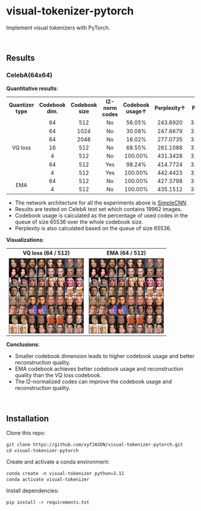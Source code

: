 # visual-tokenizer-pytorch

Implement visual tokenizers with PyTorch.

<br/>



## Results

### CelebA(64x64)

**Quantitative results**:

<table style="text-align: center;">
<tr>
    <th style="text-align: center">Quantizer type</th>
    <th style="text-align: center">Codebook dim.</th>
    <th style="text-align: center">Codebook size</th>
    <th style="text-align: center">l2-norm codes</th> 
    <th style="text-align: center">Codebook usage↑</th>
    <th style="text-align: center">Perplexity↑</th>
    <th style="text-align: center">PSNR↑</th>
    <th style="text-align: center">SSIM↑</th>
    <th style="text-align: center">rFID↓</th>
</tr>
<tr>
    <td style="text-align: center" rowspan="7">VQ loss</td>
    <td style="text-align: center">64</td>
    <td style="text-align: center">512</td>
    <td style="text-align: center">No</td>
    <td style="text-align: center">56.05%</td>
    <td style="text-align: center">243.6920</td>
    <td style="text-align: center">31.5486</td>
    <td style="text-align: center">0.9389</td>
    <td style="text-align: center">16.8227</td>
</tr>
<tr>
    <td style="text-align: center">64</td>
    <td style="text-align: center">1024</td>
    <td style="text-align: center">No</td>
    <td style="text-align: center">30.08%</td>
    <td style="text-align: center">247.6679</td>
    <td style="text-align: center">31.3835</td>
    <td style="text-align: center">0.9395</td>
    <td style="text-align: center">16.4965</td>
</tr>
<tr>
    <td style="text-align: center">64</td>
    <td style="text-align: center">2048</td>
    <td style="text-align: center">No</td>
    <td style="text-align: center">16.02%</td>
    <td style="text-align: center">277.0735</td>
    <td style="text-align: center">31.6631</td>
    <td style="text-align: center">0.9407</td>
    <td style="text-align: center">16.5808</td>
</tr>
<tr>
    <td style="text-align: center">16</td>
    <td style="text-align: center">512</td>
    <td style="text-align: center">No</td>
    <td style="text-align: center">68.55%</td>
    <td style="text-align: center">261.1088</td>
    <td style="text-align: center">31.6908</td>
    <td style="text-align: center">0.9412</td>
    <td style="text-align: center">16.4272</td>
</tr>
<tr>
    <td style="text-align: center">4</td>
    <td style="text-align: center">512</td>
    <td style="text-align: center">No</td>
    <td style="text-align: center">100.00%</td>
    <td style="text-align: center">431.3428</td>
    <td style="text-align: center">32.2119</td>
    <td style="text-align: center">0.9456</td>
    <td style="text-align: center">16.3249</td>
</tr>
<tr>
    <td style="text-align: center">64</td>
    <td style="text-align: center">512</td>
    <td style="text-align: center">Yes</td>
    <td style="text-align: center">98.24%</td>
    <td style="text-align: center">414.7724</td>
    <td style="text-align: center">31.3334</td>
    <td style="text-align: center">0.9442</td>
    <td style="text-align: center">12.9127</td>
</tr>
<tr>
    <td style="text-align: center">4</td>
    <td style="text-align: center">512</td>
    <td style="text-align: center">Yes</td>
    <td style="text-align: center">100.00%</td>
    <td style="text-align: center">442.4423</td>
    <td style="text-align: center">32.2439</td>
    <td style="text-align: center">0.9473</td>
    <td style="text-align: center">16.4495</td>
</tr>
<tr>
    <td style="text-align: center" rowspan="2">EMA</td>
    <td style="text-align: center">64</td>
    <td style="text-align: center">512</td>
    <td style="text-align: center">No</td>
    <td style="text-align: center">100.00%</td>
    <td style="text-align: center">427.3798</td>
    <td style="text-align: center">32.0708</td>
    <td style="text-align: center">0.9459</td>
    <td style="text-align: center">15.5629</td>
</tr>
<tr>
    <td style="text-align: center">4</td>
    <td style="text-align: center">512</td>
    <td style="text-align: center">No</td>
    <td style="text-align: center">100.00%</td>
    <td style="text-align: center">435.1512</td>
    <td style="text-align: center">32.3069</td>
    <td style="text-align: center">0.9468</td>
    <td style="text-align: center">16.3338</td>
</tr>
</table>

- The network architecture for all the experiments above is [SimpleCNN](./models/autoencoder/simple_cnn.py).
- Results are tested on CelebA test set which contains 19962 images.
- Codebook usage is calculated as the percentage of used codes in the queue of size 65536 over the whole codebook size.
- Perplexity is also calculated based on the queue of size 65536.

**Visualizations**:

<table>
    <tr>
        <th style="text-align: center">VQ loss (64 / 512)</th>
        <th style="text-align: center">EMA (64 / 512)</th>
    </tr>
    <tr>
        <td style="text-align: center"><img src="./assets/vqvae-celeba-reconstruct.png" style="width: 200px" alt="" /></td>
        <td style="text-align: center"><img src="./assets/vqvae-ema-celeba-reconstruct.png" style="width: 200px" alt="" /></td>
    </tr>
</table>

**Conclusions**:

- Smaller codebook dimension leads to higher codebook usage and better reconstruction quality.
- EMA codebook achieves better codebook usage and reconstruction quality than the VQ loss codebook.
- The l2-normalized codes can improve the codebook usage and reconstruction quality.

<br/>



## Installation

Clone this repo:

```shell
git clone https://github.com/xyfJASON/visual-tokenizer-pytorch.git
cd visual-tokenizer-pytorch
```

Create and activate a conda environment:

```shell
conda create -n visual-tokenizer python=3.11
conda activate visual-tokenizer
```

Install dependencies:

```shell
pip install -r requirements.txt
```
